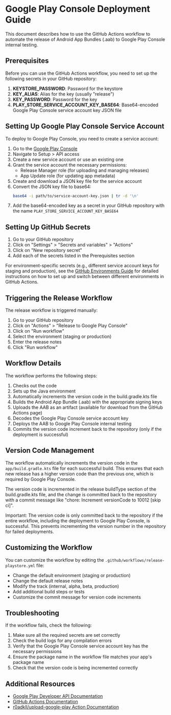 # Google Play Console Deployment Guide

This document describes how to use the GitHub Actions workflow to automate the release of Android App Bundles (.aab) to Google Play Console internal testing.

## Prerequisites

Before you can use the GitHub Actions workflow, you need to set up the following secrets in your GitHub repository:

1. **KEYSTORE_PASSWORD**: Password for the keystore
2. **KEY_ALIAS**: Alias for the key (usually "release")
3. **KEY_PASSWORD**: Password for the key
4. **PLAY_STORE_SERVICE_ACCOUNT_KEY_BASE64**: Base64-encoded Google Play Console service account key JSON file

## Setting Up Google Play Console Service Account

To deploy to Google Play Console, you need to create a service account:

1. Go to the [Google Play Console](https://play.google.com/console)
2. Navigate to Setup > API access
3. Create a new service account or use an existing one
4. Grant the service account the necessary permissions:
   - Release Manager role (for uploading and managing releases)
   - App Update role (for updating app metadata)
5. Create and download a JSON key file for the service account
6. Convert the JSON key file to base64:
   ```bash
   base64 -i path/to/service-account-key.json | tr -d '\n'
   ```
7. Add the base64-encoded key as a secret in your GitHub repository with the name `PLAY_STORE_SERVICE_ACCOUNT_KEY_BASE64`

## Setting Up GitHub Secrets

1. Go to your GitHub repository
2. Click on "Settings" > "Secrets and variables" > "Actions"
3. Click on "New repository secret"
4. Add each of the secrets listed in the Prerequisites section

For environment-specific secrets (e.g., different service account keys for staging and production), see the [GitHub Environments Guide](GITHUB_ENVIRONMENTS_GUIDE.md) for detailed instructions on how to set up and switch between different environments in GitHub Actions.

## Triggering the Release Workflow

The release workflow is triggered manually:

1. Go to your GitHub repository
2. Click on "Actions" > "Release to Google Play Console"
3. Click on "Run workflow"
4. Select the environment (staging or production)
5. Enter the release notes
6. Click "Run workflow"

## Workflow Details

The workflow performs the following steps:

1. Checks out the code
2. Sets up the Java environment
3. Automatically increments the version code in the build.gradle.kts file
4. Builds the Android App Bundle (.aab) with the appropriate signing keys
5. Uploads the AAB as an artifact (available for download from the GitHub Actions page)
6. Decodes the Google Play Console service account key
7. Deploys the AAB to Google Play Console internal testing
8. Commits the version code increment back to the repository (only if the deployment is successful)

## Version Code Management

The workflow automatically increments the version code in the `app/build.gradle.kts` file for each successful build. This ensures that each new release has a higher version code than the previous one, which is required by Google Play Console.

The version code is incremented in the release buildType section of the build.gradle.kts file, and the change is committed back to the repository with a commit message like "chore: Increment versionCode to 10012 [skip ci]".

Important: The version code is only committed back to the repository if the entire workflow, including the deployment to Google Play Console, is successful. This prevents incrementing the version number in the repository for failed deployments.

## Customizing the Workflow

You can customize the workflow by editing the `.github/workflows/release-playstore.yml` file:

- Change the default environment (staging or production)
- Change the default release notes
- Modify the track (internal, alpha, beta, production)
- Add additional build steps or tests
- Customize the commit message for version code increments

## Troubleshooting

If the workflow fails, check the following:

1. Make sure all the required secrets are set correctly
2. Check the build logs for any compilation errors
3. Verify that the Google Play Console service account key has the necessary permissions
4. Ensure the package name in the workflow file matches your app's package name
5. Check that the version code is being incremented correctly

## Additional Resources

- [Google Play Developer API Documentation](https://developers.google.com/android-publisher)
- [GitHub Actions Documentation](https://docs.github.com/en/actions)
- [r0adkll/upload-google-play Action Documentation](https://github.com/r0adkll/upload-google-play)
